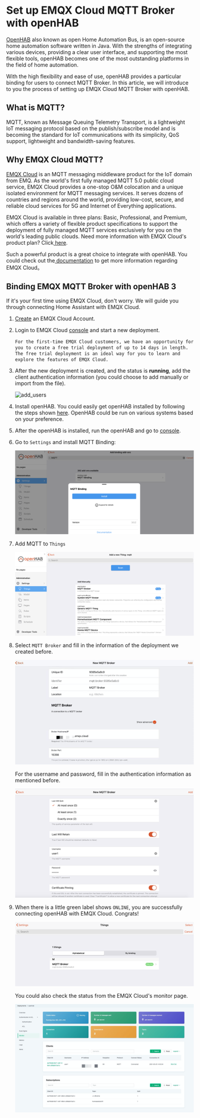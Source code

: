 # Set up EMQX Cloud MQTT Broker with openHAB

[OpenHAB](https://www.openhab.org/) also known as open Home Automation Bus, is an open-source home automation software written in Java. With the strengths of integrating various devices, providing a clear user interface, and supporting the most flexible tools, openHAB becomes one of the most outstanding platforms in the field of home automation.

With the high flexibility and ease of use, openHAB provides a particular binding for users to connect MQTT Broker. In this article, we will introduce to you the process of setting up EMQX Cloud MQTT Broker with openHAB.



## What is MQTT?

MQTT, known as Message Queuing Telemetry Transport, is a lightweight IoT messaging protocol based on the publish/subscribe model and is becoming the standard for IoT communications with its simplicity, QoS support, lightweight and bandwidth-saving features.



## Why EMQX Cloud MQTT?

[EMQX Cloud](https://www.emqx.com/en/cloud) is an MQTT messaging middleware product for the IoT domain from EMQ. As the world's first fully managed MQTT 5.0 public cloud service, EMQX Cloud provides a one-stop O&M colocation and a unique isolated environment for MQTT messaging services. It serves dozens of countries and regions around the world, providing low-cost, secure, and reliable cloud services for 5G and Internet of Everything applications.

EMQX Cloud is available in three plans: Basic, Professional, and Premium, which offers a variety of flexible product specifications to support the deployment of fully managed MQTT services exclusively for you on the world's leading public clouds. Need more information with EMQX Cloud's product plan? Click[ here](https://docs.emqx.io/en/cloud/latest/pricing.html).

Such a powerful product is a great choice to integrate with openHAB. You could check out the[ documentation](https://docs.emqx.io/en/cloud/latest/) to get more information regarding EMQX Cloud。



## Binding EMQX MQTT Broker with openHAB 3

If it's your first time using EMQX Cloud, don't worry. We will guide you through connecting Home Assistant with EMQX Cloud.

1. [Create](https://www.emqx.com/en/signin?continue=https://www.emqx.com/en/cloud) an EMQX Cloud Account.

2. Login to EMQX Cloud [console](https://cloud.emqx.io/console/) and start a new deployment.

   ```tip
   For the first-time EMQX Cloud customers, we have an opportunity for you to create a free trial deployment of up to 14 days in length. The free trial deployment is an ideal way for you to learn and explore the features of EMQX Cloud. 
   ```

3. After the new deployment is created, and the status is **running**, add the client authentication information (you could choose to add manually or import from the file).  

   ![add_users](https://docs.emqx.io/assets/img/auth.6543e1b4.png)

4. Install openHAB. You could easily get openHAB installed by following the steps shown [here](https://www.openhab.org/docs/installation/). OpenHAB could be run on various systems based on your preference. 

5. After the openHAB is installed, run the openHAB and go to [console](http://localhost:8080/).

6. Go to `Settings` and install MQTT Binding:

   ![image-binding](./_assets/image-binding.png)

7. Add MQTT to `Things`

   ![image-thing](./_assets/image-thing.png)

8. Select `MQTT Broker` and fill in the information of the deployment we created before.

   ![image-broker](./_assets/image-broker.png)

   For the username and password, fill in the authentication information as mentioned before.

   ![image-info](./_assets/image-info.png)

   

9. When there is a little green label shows `ONLINE`, you are successfully connecting openHAB with EMQX Cloud. Congrats!

   ![image-things](./_assets/image-things.png)

   You could also check the status from the EMQX Cloud's monitor page.

   ![image-monitor](./_assets/image-monitor.png)

